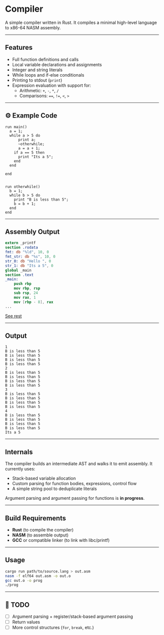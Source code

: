 # Compiler

A simple compiler written in Rust. It compiles a minimal high-level language to x86-64 NASM assembly.

---

## Features

- Full function definitions and calls
- Local variable declarations and assignments
- Integer and string literals
- While loops and if-else conditionals
- Printing to stdout (`print`)
- Expression evaluation with support for:
  - Arithmetic: `+`, `-`, `*`, `/`
  - Comparisons: `==`, `!=`, `<`, `>`

---

## ⚙️ Example Code

```plaintext
run main() 
  a = 1;
  while a > 5 do 
      print a;
      ~otherwhile;
      a = a + 1;
    if a == 5 then
      print "Its a 5";
    end
  end

end


run otherwhile()
  b = 1;
  while b > 5 do 
    print "B is less than 5";
    b = b + 1;
  end
end
```

---

## Assembly Output

```nasm
extern _printf
section .rodata
fmt: db "%ld", 10, 0
fmt_str: db "%s", 10, 0
str_0: db "Hello ", 0
str_1: db "Its a 5", 0
global _main
section .text
_main:
    push rbp
    mov rbp, rsp
    sub rsp, 24
    mov rax, 1
    mov [rbp - 8], rax
...
```
[See rest](output.asm)

---

## Output

```plaintext
1
B is less than 5
B is less than 5
B is less than 5
B is less than 5
2
B is less than 5
B is less than 5
B is less than 5
B is less than 5
3
B is less than 5
B is less than 5
B is less than 5
B is less than 5
4
B is less than 5
B is less than 5
B is less than 5
B is less than 5
Its a 5
```

---

## Internals

The compiler builds an intermediate AST and walks it to emit assembly. It currently uses:

- Stack-based variable allocation
- Custom parsing for function bodies, expressions, control flow
- A simple string pool to deduplicate literals

Argument parsing and argument passing for functions is **in progress**.

---

## Build Requirements

- **Rust** (to compile the compiler)
- **NASM** (to assemble output)
- **GCC** or compatible linker (to link with libc/printf)

---

## Usage

```bash
cargo run path/to/source.lang > out.asm
nasm -f elf64 out.asm -o out.o
gcc out.o -o prog
./prog
```

---

## 📌 TODO

- [ ] Argument parsing + register/stack-based argument passing
- [ ] Return values
- [ ] More control structures (`for`, `break`, etc.)
